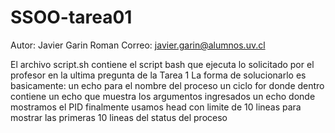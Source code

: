 # SSOO-tarea01

Autor: Javier Garin Roman
Correo: javier.garin@alumnos.uv.cl

El archivo script.sh contiene el script bash que ejecuta lo solicitado por el profesor en la ultima pregunta de la Tarea 1
La forma de solucionarlo es basicamente:
un echo para el nombre del proceso
un ciclo for donde dentro contiene un echo que muestra los argumentos ingresados
un echo donde mostramos el PID
finalmente usamos head con limite de 10 lineas para mostrar las primeras 10 lineas del status del proceso
